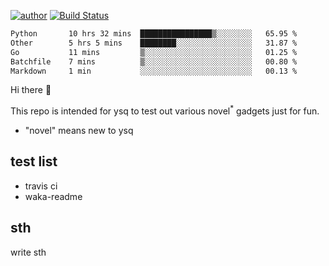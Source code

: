 [![author](https://img.shields.io/badge/author-ysq-green)](https://github.com/Yang-Shiqin)
[![Build Status](https://app.travis-ci.com/Yang-Shiqin/testall.svg?branch=main)](https://app.travis-ci.com/Yang-Shiqin/testall)

<!--START_SECTION:waka-->

```txt
Python       10 hrs 32 mins  ████████████████▒░░░░░░░░   65.95 %
Other        5 hrs 5 mins    ████████░░░░░░░░░░░░░░░░░   31.87 %
Go           11 mins         ▒░░░░░░░░░░░░░░░░░░░░░░░░   01.25 %
Batchfile    7 mins          ▒░░░░░░░░░░░░░░░░░░░░░░░░   00.80 %
Markdown     1 min           ░░░░░░░░░░░░░░░░░░░░░░░░░   00.13 %
```

<!--END_SECTION:waka-->

Hi there 👋

This repo is intended for ysq to test out various novel<sup>*</sup> gadgets just for fun.

- "novel" means new to ysq

## test list
- travis ci
- waka-readme


## sth
write sth

